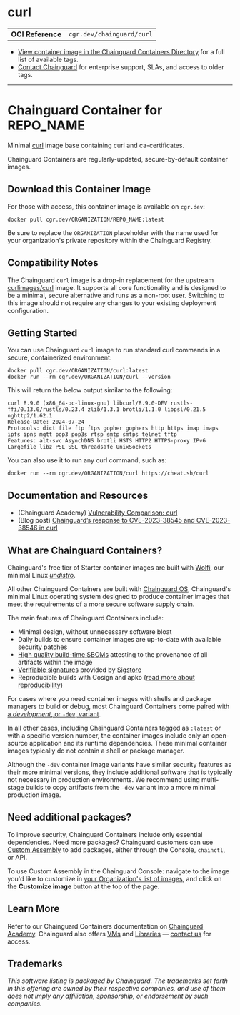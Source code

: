 <!--monopod:start-->
# curl
| | |
| - | - |
| **OCI Reference** | `cgr.dev/chainguard/curl` |


* [View container image in the Chainguard Containers Directory](https://images.chainguard.dev/directory/image/curl/versions) for a full list of available tags.
* [Contact Chainguard](https://www.chainguard.dev/contact?utm_source=readmes) for enterprise support, SLAs, and access to older tags.

---
<!--monopod:end-->

<!--overview:start-->
# Chainguard Container for REPO_NAME

Minimal [curl](https://curl.se/) image base containing curl and ca-certificates.

Chainguard Containers are regularly-updated, secure-by-default container images.
<!--overview:end-->

<!--getting:start-->
## Download this Container Image
For those with access, this container image is available on `cgr.dev`:

```
docker pull cgr.dev/ORGANIZATION/REPO_NAME:latest
```

Be sure to replace the `ORGANIZATION` placeholder with the name used for your organization's private repository within the Chainguard Registry.
<!--getting:end-->

<!--body:start-->
## Compatibility Notes

The Chainguard `curl` image is a drop-in replacement for the upstream [curlimages/curl](https://hub.docker.com/r/curlimages/curl) image. It supports all core functionality and is designed to be a minimal, secure alternative and runs as a non-root user. Switching to this image should not require any changes to your existing deployment configuration.

## Getting Started

You can use Chainguard `curl` image to run standard curl commands in a secure, containerized environment:

```shell
docker pull cgr.dev/ORGANIZATION/curl:latest
docker run --rm cgr.dev/ORGANIZATION/curl --version
```

This will return the below output similar to the following:

```shell
curl 8.9.0 (x86_64-pc-linux-gnu) libcurl/8.9.0-DEV rustls-ffi/0.13.0/rustls/0.23.4 zlib/1.3.1 brotli/1.1.0 libpsl/0.21.5 nghttp2/1.62.1
Release-Date: 2024-07-24
Protocols: dict file ftp ftps gopher gophers http https imap imaps ipfs ipns mqtt pop3 pop3s rtsp smtp smtps telnet tftp
Features: alt-svc AsynchDNS brotli HSTS HTTP2 HTTPS-proxy IPv6 Largefile libz PSL SSL threadsafe UnixSockets
```

You can also use it to run any curl command, such as:

```shell
docker run --rm cgr.dev/ORGANIZATION/curl https://cheat.sh/curl
```

## Documentation and Resources

* (Chainguard Academy) [Vulnerability Comparison: curl](https://edu.chainguard.dev/chainguard/chainguard-images/vuln-comparison/curl/)
* (Blog post) [Chainguard’s response to CVE-2023-38545 and CVE-2023-38546 in curl](https://www.chainguard.dev/unchained/chainguards-response-to-cve-2023-38545-and-cve-2023-38546-in-curl)

<!--body:end-->

## What are Chainguard Containers?

Chainguard's free tier of Starter container images are built with [Wolfi](https://edu.chainguard.dev/open-source/wolfi/overview?utm_source=readmes), our minimal Linux _[undistro](https://edu.chainguard.dev/open-source/wolfi/overview/#why-undistro)_.

All other Chainguard Containers are built with [Chainguard OS](https://edu.chainguard.dev/chainguard/chainguard-os/overview/?utm_source=readmes), Chainguard's minimal Linux operating system designed to produce container images that meet the requirements of a more secure software supply chain.

The main features of Chainguard Containers include:

* Minimal design, without unnecessary software bloat
* Daily builds to ensure container images are up-to-date with available security patches
* [High quality build-time SBOMs](https://edu.chainguard.dev/chainguard/chainguard-images/working-with-images/retrieve-image-sboms/?utm_source=readmes) attesting to the provenance of all artifacts within the image
* [Verifiable signatures](https://edu.chainguard.dev/chainguard/chainguard-images/working-with-images/retrieve-image-sboms/) provided by [Sigstore](https://edu.chainguard.dev/open-source/sigstore/cosign/an-introduction-to-cosign/?utm_source=readmes)
* Reproducible builds with Cosign and apko ([read more about reproducibility](https://www.chainguard.dev/unchained/reproducing-chainguards-reproducible-image-builds?utm_source=readmes))

For cases where you need container images with shells and package managers to build or debug, most Chainguard Containers come paired with [a *development*, or `-dev`, variant](https://edu.chainguard.dev/chainguard/chainguard-images/about/differences-development-production/).

In all other cases, including Chainguard Containers tagged as `:latest` or with a specific version number, the container images include only an open-source application and its runtime dependencies. These minimal container images typically do not contain a shell or package manager.

Although the `-dev` container image variants have similar security features as their more minimal versions, they include additional software that is typically not necessary in production environments. We recommend using multi-stage builds to copy artifacts from the `-dev` variant into a more minimal production image.

## Need additional packages?

To improve security, Chainguard Containers include only essential dependencies. Need more packages? Chainguard customers can use [Custom Assembly](https://edu.chainguard.dev/chainguard/chainguard-images/features/ca-docs/custom-assembly/) to add packages, either through the Console, `chainctl`, or API.

To use Custom Assembly in the Chainguard Console: navigate to the image you'd like to customize in [your Organization's list of images](https://console.chainguard.dev/images/organization), and click on the **Customize image** button at the top of the page.

## Learn More

Refer to our Chainguard Containers documentation on [Chainguard Academy](https://edu.chainguard.dev/?utm_source=readmes). Chainguard also offers [VMs](https://www.chainguard.dev/vms?utm_source=readmes) and [Libraries](https://www.chainguard.dev/libraries?utm_source=readmes) — [contact us](https://www.chainguard.dev/contact?utm_source=readmes) for access.
 

## Trademarks

_This software listing is packaged by Chainguard. The trademarks set forth in this offering are owned by their respective companies, and use of them does not imply any affiliation, sponsorship, or endorsement by such companies._